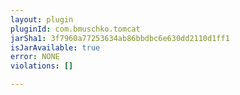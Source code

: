 ```yaml
---
layout: plugin
pluginId: com.bmuschko.tomcat
jarSha1: 3f7960a77253634ab86bbdbc6e630dd2110d1ff1
isJarAvailable: true
error: NONE
violations: []

---
```

